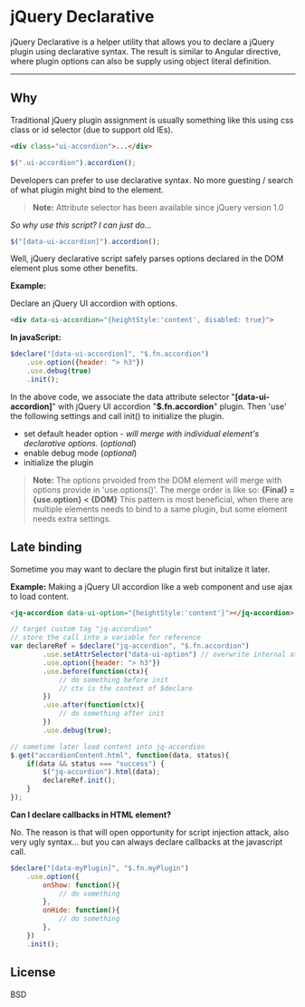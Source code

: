jQuery Declarative
=======

jQuery Declarative is a helper utility that allows you to declare a jQuery plugin using declarative syntax.
The result is similar to Angular directive, where plugin options can also be supply using object literal definition. 

----

Why
---
Traditional jQuery plugin assignment is usually something like this using css class or id selector (due to support old IEs).
```html
<div class="ui-accordion">...</div>
```
```javascript
$(".ui-accordion").accordion();
```

Developers can prefer to use declarative syntax. No more guesting / search of what plugin might bind to the element.

 > **Note:** Attribute selector has been available since jQuery version 1.0

*So why use this script?  I can just do...*
```javascript
$("[data-ui-accordion]").accordion();
```
Well, jQuery declarative script safely parses options declared in the DOM element plus some other benefits.

**Example:**

Declare an jQuery UI accordion with options.

```html
<div data-ui-accordion="{heightStyle:'content', disabled: true}">
```
**In javaScript:**

```javascript
$declare("[data-ui-accordion]", "$.fn.accordion")
	.use.option({header: "> h3"})
	.use.debug(true)
	.init();
```
In the above code, we associate the data attribute selector "**[data-ui-accordion]**" with jQuery UI accordion "**$.fn.accordion**" plugin. Then 'use' the following settings and call init() to initialize the plugin.

 - set default header option - *will merge with individual element's declarative options.*  (*optional*)
 - enable debug mode (*optional*)
 - initialize the plugin
 
> **Note:**
> The options prvoided from the DOM element will merge with options provide in 'use.options()'.
> The merge order is like so:  **{Final} = {use.option} < {DOM}**
> This pattern is most beneficial, when there are multiple elements needs to bind to a same plugin, but some element needs extra settings.

Late binding
----------------

Sometime you may want to declare the plugin first but initalize it later. 

**Example:** 
Making a jQuery UI accordion like a web component and use ajax to load content.

```html
<jq-accordion data-ui-option="{heightStyle:'content'}"></jq-accordion>
```

```javascript
// target custom tag "jq-accordion"
// store the call into a variable for reference
var declareRef = $declare("jq-accordion", "$.fn.accordion")
		.use.setAttrSelector("data-ui-option") // overwrite internal attribute selector 
		.use.option({header: "> h3"})
		.use.before(function(ctx){
			// do something before init
			// ctx is the context of $declare
		})
		.use.after(function(ctx){
			// do something after init
		})
		.use.debug(true);

// sometime later load content into jq-accordion 
$.get("accordionContent.html", function(data, status){
	if(data && status === "success") {
		$("jq-accordion").html(data);
		declareRef.init();	
	}
});

```

**Can I declare callbacks in HTML element?**

No. The reason is that will open opportunity for script injection attack, also very ugly syntax...
but you can always declare callbacks at the javascript call.

```javascript
$declare("[data-myPlugin]", "$.fn.myPlugin")
	.use.option({
		onShow: function(){
			// do something
		},
		onHide: function(){
			// do something
		},
	})
	.init();
```

License
----

BSD
